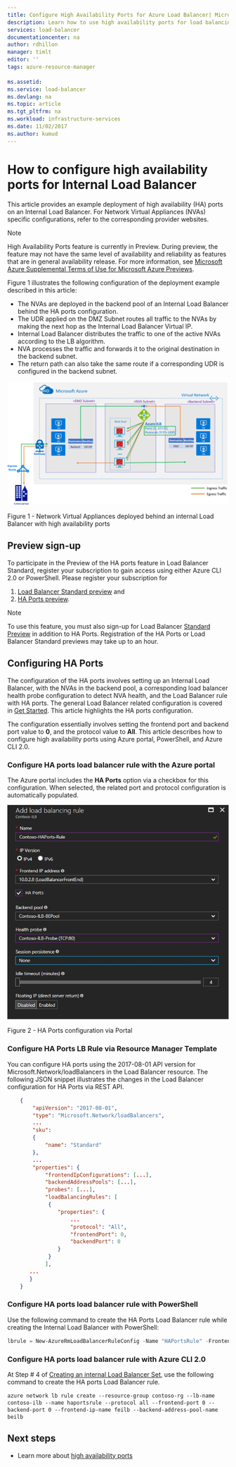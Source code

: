 ```yaml
---
title: Configure High Availability Ports for Azure Load Balancer| Microsoft Docs
description: Learn how to use high availability ports for load balancing internal traffic on all ports 
services: load-balancer
documentationcenter: na
author: rdhillon
manager: timlt
editor: ''
tags: azure-resource-manager

ms.assetid: 
ms.service: load-balancer
ms.devlang: na
ms.topic: article
ms.tgt_pltfrm: na
ms.workload: infrastructure-services
ms.date: 11/02/2017
ms.author: kumud
---
```


# How to configure high availability ports for Internal Load Balancer

This article provides an example deployment of high availability (HA) ports on an Internal Load Balancer. For Network Virtual Appliances (NVAs) specific configurations, refer to the corresponding provider websites.

>[!NOTE]
> High Availability Ports feature is currently in Preview. During preview, the feature may not have the same level of availability and reliability as features that are in general availability release. For more information, see [Microsoft Azure Supplemental Terms of Use for Microsoft Azure Previews](https://azure.microsoft.com/support/legal/preview-supplemental-terms/).

Figure 1 illustrates the following configuration of the deployment example described in this article:
- The NVAs are deployed in the backend pool of an Internal Load Balancer behind the HA ports configuration. 
- The UDR applied on the DMZ Subnet routes all traffic to the NVAs by making the next hop as the Internal Load Balancer Virtual IP. 
- Internal Load Balancer distributes the traffic to one of the active NVAs according to the LB algorithm.
- NVA processes the traffic and forwards it to the original destination in the backend subnet.
- The return path can also take the same route if a corresponding UDR is configured in the backend subnet. 

![ha ports example deployment](./media/load-balancer-configure-ha-ports/haports.png)

Figure 1 - Network Virtual Appliances deployed behind an internal Load Balancer with high availability ports 

## Preview sign-up

To participate in the Preview of the HA ports feature in Load Balancer Standard, register your subscription to gain access using either Azure CLI 2.0 or PowerShell.  Please register your subscription for

1. [Load Balancer Standard preview](https://aka.ms/lbpreview#preview-sign-up) and 
2. [HA Ports preview](https://aka.ms/haports#preview-sign-up).

>[!NOTE]
>To use this feature, you must also sign-up for Load Balancer [Standard Preview](https://aka.ms/lbpreview#preview-sign-up) in addition to HA Ports. Registration of the HA Ports or Load Balancer Standard previews may take up to an hour.

## Configuring HA Ports

The configuration of the HA ports involves setting up an Internal Load Balancer, with the NVAs in the backend pool, a corresponding load balancer health probe configuration to detect NVA health, and the Load Balancer rule with HA ports. The general Load Balancer related configuration is covered in [Get Started](load-balancer-get-started-ilb-arm-portal.md). This article highlights the HA ports configuration.

The configuration essentially involves setting the frontend port and backend port value to **0**, and the protocol value to **All**. This article describes how to configure high availability ports using Azure portal, PowerShell, and Azure CLI 2.0.

### Configure HA ports load balancer rule with the Azure portal

The Azure portal includes the **HA Ports** option via a checkbox for this configuration. When selected, the related port and protocol configuration is automatically populated. 

![ha ports configuration via Azure portal](./media/load-balancer-configure-ha-ports/haports-portal.png)

Figure 2 - HA Ports configuration via Portal

### Configure HA Ports LB Rule via Resource Manager Template

You can configure HA ports using the 2017-08-01 API version for Microsoft.Network/loadBalancers in the Load Balancer resource. The following JSON snippet illustrates the changes in the Load Balancer configuration for HA Ports via REST API.

```json
    {
        "apiVersion": "2017-08-01",
        "type": "Microsoft.Network/loadBalancers",
        ...
        "sku":
        {
            "name": "Standard"
        },
        ...
        "properties": {
            "frontendIpConfigurations": [...],
            "backendAddressPools": [...],
            "probes": [...],
            "loadBalancingRules": [
             {
                "properties": {
                    ...
                    "protocol": "All",
                    "frontendPort": 0,
                    "backendPort": 0
                }
             }
            ],
       ...
       }
    }
```

### Configure HA ports load balancer rule with PowerShell

Use the following command to create the HA Ports Load Balancer rule while creating the Internal Load Balancer with PowerShell:

```powershell
lbrule = New-AzureRmLoadBalancerRuleConfig -Name "HAPortsRule" -FrontendIpConfiguration $frontendIP -BackendAddressPool $beAddressPool -Probe $healthProbe -Protocol "All" -FrontendPort 0 -BackendPort 0
```

### Configure HA ports load balancer rule with Azure CLI 2.0

At Step # 4 of [Creating an internal Load Balancer Set](load-balancer-get-started-ilb-arm-cli.md), use the following command to create the HA ports Load Balancer rule.

```azurecli
azure network lb rule create --resource-group contoso-rg --lb-name contoso-ilb --name haportsrule --protocol all --frontend-port 0 --backend-port 0 --frontend-ip-name feilb --backend-address-pool-name beilb
```

## Next steps

- Learn more about [high availability ports](load-balancer-ha-ports-overview.md)
